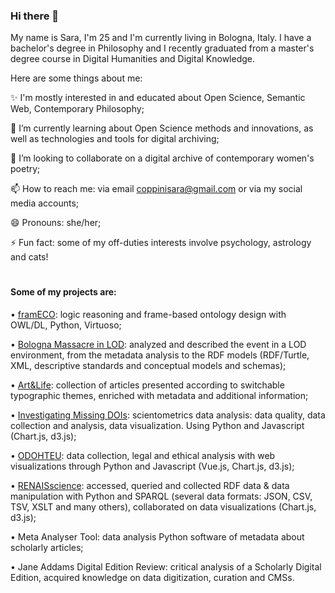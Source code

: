 
### Hi there 👋

My name is Sara, I'm 25 and I'm currently living in Bologna, Italy. I have a bachelor's degree in Philosophy and I recently graduated from a master's degree course in Digital Humanities and Digital Knowledge.

Here are some things about me:

✨ I'm mostly interested in and educated about Open Science, Semantic Web, Contemporary Philosophy;

🌱 I’m currently learning about Open Science methods and innovations, as well as technologies and tools for digital archiving;

👯 I’m looking to collaborate on a digital archive of contemporary women's poetry;

📫 How to reach me: via email coppinisara@gmail.com or via my social media accounts;

😄 Pronouns: she/her;

⚡ Fun fact: some of my off-duties interests involve psychology, astrology and cats!




#
#### Some of my projects are:

• [framECO](http://saroppini.github.io/framECO): logic reasoning and frame-based ontology design with OWL/DL, Python, Virtuoso;

• [Bologna Massacre in LOD](http://bologna-massacre-in-lod.github.io): analyzed and described the event in a LOD environment, from the metadata analysis to the RDF models (RDF/Turtle, XML, descriptive standards and conceptual models and schemas);

• [Art&Life](http://alessia438.github.io/Art-Life): collection of articles presented according to switchable typographic themes, enriched with metadata and additional information;

• [Investigating Missing DOIs](http://open-sci.github.io/2020-2021-the-leftovers-20-code): scientometrics data analysis: data quality, data collection and analysis, data visualization. Using Python and Javascript (Chart.js, d3.js);

• [ODOHTEU](http://odohteu.github.io): data collection, legal and ethical analysis with web visualizations through Python and Javascript (Vue.js, Chart.js, d3.js);

• [RENAISscience](http://github.com/digitalstory33/RENAIScience): accessed, queried and collected RDF data & data manipulation with Python and SPARQL (several data formats: JSON, CSV, TSV, XSLT and many others), collaborated on data visualizations (Chart.js, d3.js);

• Meta Analyser Tool: data analysis Python software of metadata about scholarly articles;

• Jane Addams Digital Edition Review: critical analysis of a Scholarly Digital Edition, acquired knowledge on data digitization, curation and CMSs.
